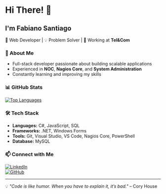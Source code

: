 # Hi There! 👋  

## I'm Fabiano Santiago  

🚀 Web Developer | 💡 Problem Solver | 🏢 Working at **Tel&Com**  

### 🔹 About Me  
- Full-stack developer passionate about building scalable applications  
- Experienced in **NOC**, **Nagios Core**, and **System Administration**  
- Constantly learning and improving my skills  

### 📊 GitHub Stats  
[![Top Languages](https://github-readme-stats.vercel.app/api/top-langs/?username=devsantiag&theme=blue-white&layout=compact)](https://github.com/anuraghazra/github-readme-stats)  

### 🛠️ Tech Stack  
- **Languages:** C#, JavaScript, SQL  
- **Frameworks:** .NET, Windows Forms  
- **Tools:** Git, Visual Studio, VS Code, Nagios Core, PowerShell  
- **Database:** MySQL  

### 📫 Connect with Me  
[![LinkedIn](https://img.shields.io/badge/LinkedIn-blue?style=for-the-badge&logo=linkedin)](https://www.linkedin.com/in/devsantiag/)  
[![GitHub](https://img.shields.io/badge/GitHub-000?style=for-the-badge&logo=github)](https://github.com/devsantiag)  

---
💡 *"Code is like humor. When you have to explain it, it’s bad."* – Cory House  
